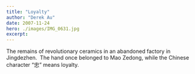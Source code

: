 ```yaml
---
title: "Loyalty"
author: "Derek Au"
date: 2007-11-24
hero: ./images/IMG_0631.jpg
excerpt: 
---
```


The remains of revolutionary ceramics in an abandoned factory in Jingdezhen.  The hand once belonged to Mao Zedong, while the Chinese character “忠” means loyalty.
